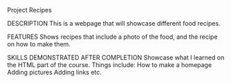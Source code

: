 Project Recipes

DESCRIPTION
    This is a webpage that will showcase different food recipes.

FEATURES
    Shows recipes that include a photo of the food, and the recipe on how to make them.

SKILLS DEMONSTRATED AFTER COMPLETION
    Showcase what I learned on the HTML part of the course. Things include:
    How to make a homepage
    Adding pictures
    Adding links
    etc.
